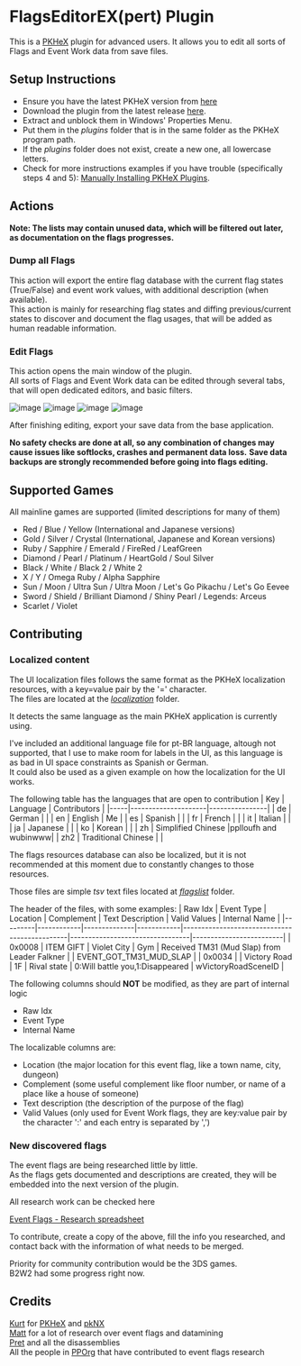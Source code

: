 # FlagsEditorEX(pert) Plugin
This is a [PKHeX](https://github.com/kwsch/PKHeX) plugin for advanced users.
It allows you to edit all sorts of Flags and Event Work data from save files.

## Setup Instructions
- Ensure you have the latest PKHeX version from [here](https://projectpokemon.org/pkhex/)
- Download the plugin from the latest release [here](https://github.com/fattard/FlagsEditorEXPlugin/releases/latest).
- Extract and unblock them in Windows' Properties Menu.
- Put them in the *plugins* folder that is in the same folder as the PKHeX program path.
- If the *plugins* folder does not exist, create a new one, all lowercase letters.
- Check for more instructions examples if you have trouble (specifically steps 4 and 5): [Manually Installing PKHeX Plugins](https://github.com/architdate/PKHeX-Plugins/wiki/Installing-PKHeX-Plugins#manual-installation-or-installing-older-releases).

## Actions

**Note: The lists may contain unused data, which will be filtered out later, as documentation on the flags progresses.**  

### Dump all Flags

This action will export the entire flag database with the current flag states (True/False) and event work values, with additional description (when available).  
This action is mainly for researching flag states and diffing previous/current states to discover and document the flag usages, that will be added as human readable information.  

### Edit Flags

This action opens the main window of the plugin.  
All sorts of Flags and Event Work data can be edited through several tabs, that will open dedicated editors, and basic filters.  

![image](https://github.com/fattard/FlagsEditorEXPlugin/assets/1159052/bdc96090-d506-49b6-9c21-3283a999a0bf)
![image](https://github.com/fattard/FlagsEditorEXPlugin/assets/1159052/5d7ccace-e6de-4a54-9a08-f39d2458c1ee)
![image](https://github.com/fattard/FlagsEditorEXPlugin/assets/1159052/5aff3825-be2f-4f3d-aee2-489a599eb354)
![image](https://github.com/fattard/FlagsEditorEXPlugin/assets/1159052/640c5696-6939-4ba6-8d7a-23d40264bc68)

After finishing editing, export your save data from the base application.

**No safety checks are done at all, so any combination of changes may cause issues like softlocks, crashes and permanent data loss.**
**Save data backups are strongly recommended before going into flags editing.**

## Supported Games
All mainline games are supported (limited descriptions for many of them)

- Red / Blue / Yellow (International and Japanese versions)
- Gold / Silver / Crystal (International, Japanese and Korean versions)
- Ruby / Sapphire / Emerald / FireRed / LeafGreen
- Diamond / Pearl / Platinum / HeartGold / Soul Silver
- Black / White / Black 2 / White 2
- X / Y / Omega Ruby / Alpha Sapphire
- Sun / Moon / Ultra Sun / Ultra Moon / Let's Go Pikachu / Let's Go Eevee
- Sword / Shield / Brilliant Diamond / Shiny Pearl / Legends: Arceus
- Scarlet / Violet

## Contributing

### Localized content

The UI localization files follows the same format as the PKHeX localization resources, with a key=value pair by the '=' character.  
The files are located at the [_localization_](/localization) folder.

It detects the same language as the main PKHeX application is currently using.

I've included an additional language file for pt-BR language, altough not supported, that I use to make room for labels in the UI, as this language is as bad in UI space constraints as Spanish or German.  
It could also be used as a given example on how the localization for the UI works.

The following table has the languages that are open to contribution
| Key | Language            | Contributors   |
|-----|---------------------|----------------|
| de  | German              |                |
| en  | English             | Me             |
| es  | Spanish             |                |
| fr  | French              |                |
| it  | Italian             |                |
| ja  | Japanese            |                |
| ko  | Korean              |                |
| zh  | Simplified Chinese  |pplloufh and wubinwww|
| zh2 | Traditional Chinese |                |

The flags resources database can also be localized, but it is not recommended at this moment due to constantly changes to those resources.

Those files are simple _tsv_ text files located at  [_flagslist_](/flagslist) folder.

The header of the files, with some examples:
| Raw Idx | Event Type | Location     | Complement | Text Description                             | Valid Values                    | Internal Name           |
|---------|------------|--------------|------------|----------------------------------------------|---------------------------------|-------------------------|
| 0x0008  | ITEM GIFT  | Violet City  | Gym        | Received TM31 (Mud Slap) from Leader Falkner |                                 | EVENT_GOT_TM31_MUD_SLAP |
| 0x0034  |            | Victory Road | 1F         | Rival state                                  | 0:Will battle you,1:Disappeared | wVictoryRoadSceneID     |

The following columns should **NOT** be modified, as they are part of internal logic
- Raw Idx
- Event Type
- Internal Name

The localizable columns are:
- Location (the major location for this event flag, like a town name, city, dungeon)
- Complement (some useful complement like floor number, or name of a place like a house of someone)
- Text description (the description of the purpose of the flag)
- Valid Values (only used for Event Work flags, they are key:value pair by the character ':' and each entry is separated by ',')

### New discovered flags

The event flags are being researched little by little.  
As the flags gets documented and descriptions are created, they will be embedded into the next version of the plugin.

All research work can be checked here

[Event Flags - Research spreadsheet](https://docs.google.com/spreadsheets/d/1PkY3AVafdOEqKiD_TzD4hTDRvf39ad-eI7e4JylyVII/copy)

To contribute, create a copy of the above, fill the info you researched, and contact back with the information of what needs to be merged.

Priority for community contribution would be the 3DS games.  
B2W2 had some progress right now.

## Credits

[Kurt](https://github.com/kwsch) for [PKHeX](https://github.com/kwsch/PKHeX) and [pkNX](https://github.com/kwsch/pkNX)  
[Matt](https://github.com/sora10pls) for a lot of research over event flags and datamining  
[Pret](https://github.com/Pret) and all the disassemblies  
All the people in [PPOrg](https://projectpokemon.org) that have contributed to event flags research

